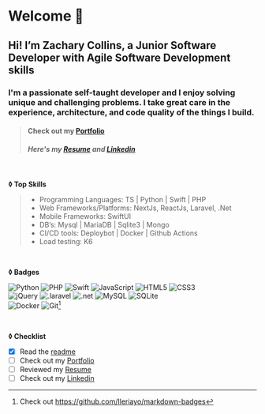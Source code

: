 # Welcome 👋 
## Hi! I’m Zachary Collins, a Junior Software Developer with Agile Software Development skills
### I'm a passionate self-taught developer and I enjoy solving unique and challenging problems. I take great care in the experience, architecture, and code quality of the things I build.
> #### Check out my [Portfolio](https://zachary-collins7.github.io)
> ##### Here's my [Resume](resume2022.pdf) and [Linkedin](https://www.linkedin.com/in/zachary-c-57726a192/)

<br>

**◊ Top Skills**
> - Programming Languages: TS | Python | Swift | PHP
> - Web Frameworks/Platforms: NextJs, ReactJs, Laravel, .Net
> - Mobile Frameworks: SwiftUI
> - DB’s: Mysql | MariaDB | Sqlite3 | Mongo
> - CI/CD tools: Deploybot | Docker | Github Actions
> - Load testing: K6 

<br>

**◊ Badges**
 
![Python](https://img.shields.io/badge/Python-14354C?style=flat&logo=python&logoColor=white)
![PHP](https://img.shields.io/badge/PHP-777BB4?style=flat&logo=php&logoColor=white) 
![Swift](https://img.shields.io/badge/Swift-FA7343?style=flat&logo=swift&logoColor=white)
![JavaScript](https://img.shields.io/badge/JavaScript-F7DF1E?style=flat&logo=javascript&logoColor=black) 
![HTML5](https://img.shields.io/badge/-HTML5-E34F26?style=flat&logo=html5&logoColor=white)
![CSS3](https://img.shields.io/badge/-CSS3-1572B6?style=flat&logo=css3)
<br>
![jQuery](https://img.shields.io/badge/jQuery-0769AD?style=flat&logo=jquery&logoColor=white)
![.laravel](https://img.shields.io/badge/Laravel-FF2D20?style=flat&logo=laravel&logoColor=white)
![.net](https://img.shields.io/badge/.NET-5C2D91?style=flat&logo=.net&logoColor=white)
![MySQL](https://img.shields.io/badge/-MySQL-black?style=flat&logo=mysql)
![SQLite](https://img.shields.io/badge/SQLite-07405E?style=flat&logo=sqlite&logoColor=white)
<br>
![Docker](https://img.shields.io/badge/-Docker-f7f7f7?style=flat&logo=docker)
![Git](https://img.shields.io/badge/-Git-f7f7f7?style=flat&logo=git)[^1]

<!-- ![a](https://github-readme-stats.vercel.app/api/top-langs/?username={Zachary-collins7}&theme=blue-green) -->

<br>

**◊ Checklist**

- [x] Read the [readme](README.md)
- [ ] Check out my [Portfolio](https://zachary-collins7.github.io)
- [ ] Reviewed my [Resume](resume2022.pdf)
- [ ] Check out my [Linkedin](https://www.linkedin.com/in/zachary-c-57726a192/)

[^1]: Check out https://github.com/Ileriayo/markdown-badges
